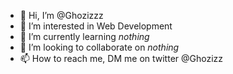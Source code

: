- 👋 Hi, I’m @Ghozizzz
- 👀 I’m interested in Web Development
- 🌱 I’m currently learning *nothing*
- 💞️ I’m looking to collaborate on *nothing*
- 📫 How to reach me, DM me on twitter @Ghozizz
